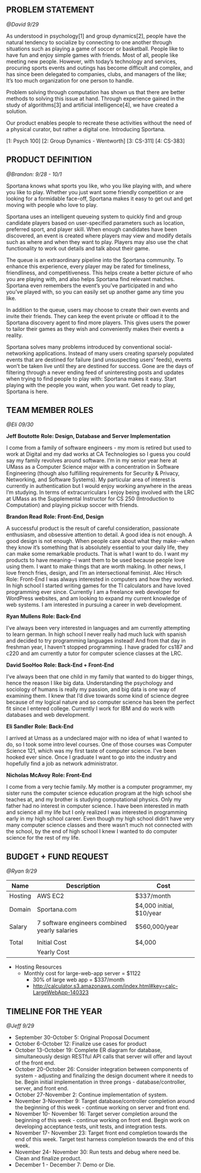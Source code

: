 PROBLEM STATEMENT
-----------------
*@David 9/29*

As understood in psychology[1] and group dynamics[2], people have the natural tendency to socialize by connecting to one another through situations such as playing a game of soccer or basketball. People like to have fun and enjoy simple games with friends. Most of all, people like meeting new people. However, with today’s technology and services, procuring sports events and outings has become difficult and complex, and has since been delegated to companies, clubs, and managers of the like; It’s too much organization for one person to handle.

Problem solving through computation has shown us that there are better methods to solving this issue at hand. Through experience gained in the study of algorithms[3] and artificial intelligence[4], we have created a solution.

Our product enables people to recreate these activities without the need of a physical curator, but rather a digital one.  Introducing Sportana.

[1: Psych 100] [2: Group Dynamics - Wentworth] [3: CS-311] [4: CS-383]

PRODUCT DEFINITION
------------------
*@Brandon: 9/28 - 10/1*		

Sportana knows what sports you like, who you like playing with, and where you like to play.  Whether you just want some friendly competition or are looking for a formidable face-off, Sportana makes it easy to get out and get moving with people who love to play.

Sportana uses an intelligent queueing system to quickly find and group candidate players based on user-specified parameters such as location, preferred sport, and player skill.  When enough candidates have been discovered, an event is created where players may view and modify details such as where and when they want to play.  Players may also use the chat functionality to work out details and talk about their game. 

The queue is an extraordinary pipeline into the Sportana community.  To enhance this experience, every player may be rated for timeliness, friendliness, and competitiveness.  This helps create a better picture of who you are playing with, and also helps Sportana find relevant matches.  Sportana even remembers the event’s you’ve participated in and who you’ve played with, so you can easily set up another game any time you like.

In addition to the queue, users may choose to create their own events and invite their friends.  They can keep the event private or offload it to the Sportana discovery agent to find more players.  This gives users the power to tailor their games as they wish and conveniently makes their events a reality.

Sportana solves many problems introduced by conventional social-networking applications.  Instead of many users creating sparsely populated events that are destined for failure (and unsuspecting users’ feeds), events won’t be taken live until they are destined for success.  Gone are the days of filtering through a never ending feed of uninteresting posts and updates when trying to find people to play with:  Sportana makes it easy.  Start playing with the people you want, when you want.  Get ready to play, Sportana is here.


TEAM MEMBER ROLES
------------------
*@Eli 09/30*

**Jeff Boutotte**
**Role: Design, Database and Server Implementation**

I come from a family of software engineers - my mom is retired but used to work at Digital and my dad works at CA Technologies so I guess you could say my family revolves around software.  I’m in my senior year here at UMass as a Computer Science major with a concentration in Software Engineering (though also fulfilling requirements for Security & Privacy, Networking, and Software Systems).  My particular area of interest is currently in authentication but I would enjoy working anywhere in the areas I’m studying.  In terms of extracurriculars I enjoy being involved with the LRC at UMass as the Supplemental Instructor for CS 250 (Introduction to Computation) and playing pickup soccer with friends.

**Brandon Read**
**Role: Front-End, Design**

A successful product is the result of careful consideration, passionate enthusiasm, and obsessive attention to detail. A good idea is not enough. A good design is not enough. When people care about what they make--when they know it’s something that is absolutely essential to your daily life, they can make some remarkable products. That is what I want to do. I want my products to have meaning--I want them to be used because people love using them. I want to make things that are worth making.  In other news, I love french fries, design, and I’m an intersectional feminist.
Alec Hirsch
Role: Front-End
I was always interested in computers and how they worked. In high school I started writing games for the TI calculators and have loved programming ever since. Currently I am a freelance web developer for WordPress websites, and am looking to expand my current knowledge of web systems. I am interested in pursuing a career in web development.

**Ryan Mullens**
**Role: Back-End**

I’ve always been very interested in languages and am currently attempting to learn german. In high school I never really had much luck with spanish and decided to try programming languages instead! And from that day in freshman year, I haven’t stopped programming. I have graded for cs187 and c220 and am currently a tutor for computer science classes at the LRC.

**David SooHoo**
**Role: Back-End + Front-End**

I’ve always been that one child in my family that wanted to do bigger things, hence the reason I like big data. Understanding the psychology and sociology of humans is really my passion, and big data is one way of examining them. I knew that I’d dive towards some kind of science degree because of my logical nature and so computer science has been the perfect fit since I entered college. Currently I work for IBM and do work with databases and web development.

**Eli Sandler**
**Role: Back-End**

I arrived at Umass as a undeclared major with no idea of what I wanted to do, so I took some intro level courses. One of those courses was Computer Science 121, which was my first taste of computer science. I've been hooked ever since. Once I graduate I want to go into the industry and hopefully find a job as network administrator.

**Nicholas McAvoy**
**Role: Front-End** 

I come from a very techie family. My mother is a computer programmer, my sister runs the computer science education program at the high school she teaches at, and my brother is studying computational physics. Only my father had no interest in computer science. I have been interested in math and science all my life but I only realized I was interested in programming early in my high school career. Even though my high school didn’t have very many computer science classes and there wasn’t much not connected with the school, by the end of high school I knew I wanted to do computer science for the rest of my life.


BUDGET + FUND REQUEST
------------------
*@Ryan 9/29*

| Name    | Description                                   | Cost                     |
|---------|-----------------------------------------------|--------------------------|
| Hosting | AWS EC2                                       | $337/month               |
| Domain  | Sportana.com                                  | $4,000 initial, $10/year |
| Salary  | 7 software engineers combined yearly salaries | $560,000/year            |
|         |                                               |                          |
| Total   | Initial Cost                                  | $4,000                   |
|         | Yearly Cost                                   |                          |


* Hosting Resources
  * Monthly cost for large-web-app server = $1122
    * 30% of large web app = $337/month
    * http://calculator.s3.amazonaws.com/index.html#key=calc-LargeWebApp-140323



TIMELINE FOR THE YEAR
------------------
*@Jeff 9/29*

* September 30-October 5: Original Proposal Document
* October 6-October 12: Finalize use cases for product
* October 13-October 19: Complete ER diagram for database, simultaneously design RESTful API calls that server will offer and layout of the front end.
* October 20-October 26: Consider integration between components of system - adjusting and finalizing the design document where it needs to be.  Begin initial implementation in three prongs - database/controller, server, and front end.
* October 27-November 2: Continue implementation of system.
* November 3-November 9: Target database/controller completion around the beginning of this week - continue working on server and front end.
* November 10- November 16: Target server completion around the beginning of this week - continue working on front end. Begin work on developing acceptance tests, unit tests, and integration tests.
* November 17- November 23: Target front end completion towards the end of this week.  Target test harness completion towards the end of this week.
* November 24- November 30: Run tests and debug where need be.  Clean and finalize product.
* December 1 - December 7: Demo or Die.
